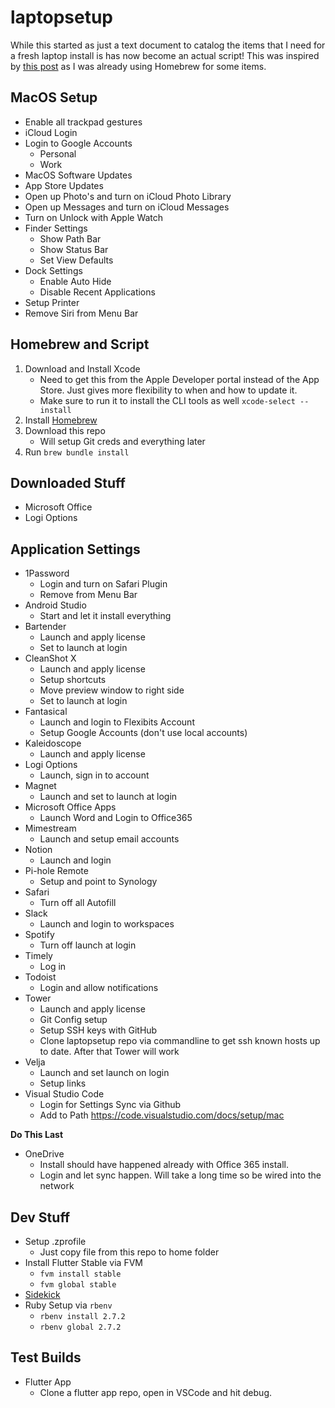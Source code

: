 # laptopsetup

While this started as just a text document to catalog the items that I need for a fresh laptop install is has now become an actual script! This was inspired by [this post](https://www.caseyliss.com/2019/10/8/brew-bundle) as I was already using Homebrew for some items.

## MacOS Setup

* Enable all trackpad gestures
* iCloud Login
* Login to Google Accounts
   * Personal
   * Work
* MacOS Software Updates
* App Store Updates
* Open up Photo's and turn on iCloud Photo Library
* Open up Messages and turn on iCloud Messages
* Turn on Unlock with Apple Watch
* Finder Settings
   * Show Path Bar
   * Show Status Bar
   * Set View Defaults
* Dock Settings
   * Enable Auto Hide
   * Disable Recent Applications
* Setup Printer
* Remove Siri from Menu Bar

## Homebrew and Script

1. Download and Install Xcode
   * Need to get this from the Apple Developer portal instead of the App Store. Just gives more flexibility to when and how to update it. 
   * Make sure to run it to install the CLI tools as well `xcode-select --install`
1. Install [Homebrew](https://brew.sh)
1. Download this repo
   * Will setup Git creds and everything later
1. Run `brew bundle install`

## Downloaded Stuff

* Microsoft Office
* Logi Options
   
## Application Settings

* 1Password
   * Login and turn on Safari Plugin
   * Remove from Menu Bar
* Android Studio
   * Start and let it install everything
* Bartender
   * Launch and apply license
   * Set to launch at login
* CleanShot X
   * Launch and apply license
   * Setup shortcuts
   * Move preview window to right side 
   * Set to launch at login
* Fantasical
   * Launch and login to Flexibits Account
   * Setup Google Accounts (don't use local accounts) 
* Kaleidoscope
   * Launch and apply license
* Logi Options
   * Launch, sign in to account
* Magnet
   * Launch and set to launch at login
* Microsoft Office Apps
   * Launch Word and Login to Office365
* Mimestream
   * Launch and setup email accounts
* Notion
   * Launch and login
* Pi-hole Remote
   * Setup and point to Synology
* Safari
   * Turn off all Autofill
* Slack
   * Launch and login to workspaces
* Spotify
   * Turn off launch at login
* Timely
   * Log in
* Todoist
   * Login and allow notifications
* Tower
   * Launch and apply license
   * Git Config setup
   * Setup SSH keys with GitHub
   * Clone laptopsetup repo via commandline to get ssh known hosts up to date. After that Tower will work
* Velja
   * Launch and set launch on login
   * Setup links
* Visual Studio Code
   * Login for Settings Sync via Github
   * Add to Path https://code.visualstudio.com/docs/setup/mac
   
**Do This Last**
* OneDrive
   * Install should have happened already with Office 365 install.
   * Login and let sync happen. Will take a long time so be wired into the network

## Dev Stuff

* Setup .zprofile
   * Just copy file from this repo to home folder
* Install Flutter Stable via FVM
   * `fvm install stable`
   * `fvm global stable`
* [Sidekick](https://github.com/fluttertools/sidekick)
* Ruby Setup via `rbenv`
   * `rbenv install 2.7.2`
   * `rbenv global 2.7.2`

## Test Builds
* Flutter App
   * Clone a flutter app repo, open in VSCode and hit debug.
